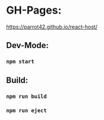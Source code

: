 # GH-Pages:
https://parrot42.github.io/react-host/




## Dev-Mode:
### `npm start`




## Build:

### `npm run build`
### `npm run eject`


